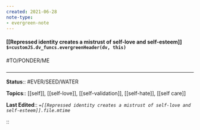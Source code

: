 ```yaml
---
created: 2021-06-28
note-type:
- evergreen-note
---
```


#### [[Repressed identity creates a mistrust of self-love and self-esteem]] `$=customJS.dv_funcs.evergreenHeader(dv, this)`

#TO/PONDER/ME 

### <hr class="footnote"/>

**Status**:: #EVER/SEED/WATER  

**Topics**::  [[self]], [[self-love]], [[self-validation]], [[self-hate]], [[self care]]
	
**Last Edited**:: *`=[[Repressed identity creates a mistrust of self-love and self-esteem]].file.mtime`*

::